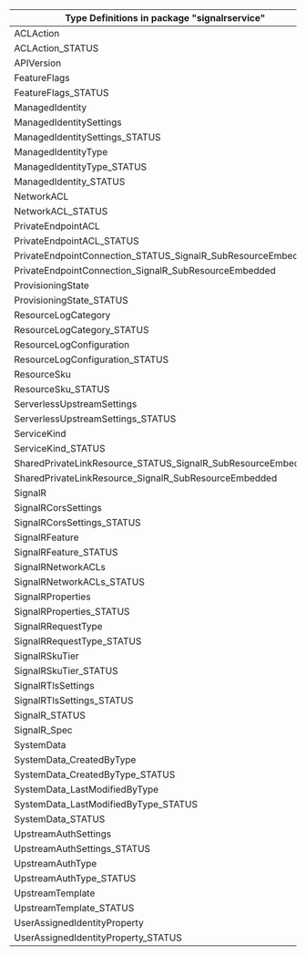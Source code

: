 | Type Definitions in package "signalrservice"                 | v1alpha1api20211001 | v1beta20211001 |
|--------------------------------------------------------------|---------------------|----------------|
| ACLAction                                                    | v1alpha1api20211001 | v1beta20211001 |
| ACLAction_STATUS                                             | v1alpha1api20211001 | v1beta20211001 |
| APIVersion                                                   | v1alpha1api20211001 | v1beta20211001 |
| FeatureFlags                                                 | v1alpha1api20211001 | v1beta20211001 |
| FeatureFlags_STATUS                                          | v1alpha1api20211001 | v1beta20211001 |
| ManagedIdentity                                              | v1alpha1api20211001 | v1beta20211001 |
| ManagedIdentitySettings                                      | v1alpha1api20211001 | v1beta20211001 |
| ManagedIdentitySettings_STATUS                               | v1alpha1api20211001 | v1beta20211001 |
| ManagedIdentityType                                          | v1alpha1api20211001 | v1beta20211001 |
| ManagedIdentityType_STATUS                                   | v1alpha1api20211001 | v1beta20211001 |
| ManagedIdentity_STATUS                                       | v1alpha1api20211001 | v1beta20211001 |
| NetworkACL                                                   | v1alpha1api20211001 | v1beta20211001 |
| NetworkACL_STATUS                                            | v1alpha1api20211001 | v1beta20211001 |
| PrivateEndpointACL                                           | v1alpha1api20211001 | v1beta20211001 |
| PrivateEndpointACL_STATUS                                    | v1alpha1api20211001 | v1beta20211001 |
| PrivateEndpointConnection_STATUS_SignalR_SubResourceEmbedded | v1alpha1api20211001 | v1beta20211001 |
| PrivateEndpointConnection_SignalR_SubResourceEmbedded        | v1alpha1api20211001 | v1beta20211001 |
| ProvisioningState                                            | v1alpha1api20211001 | v1beta20211001 |
| ProvisioningState_STATUS                                     | v1alpha1api20211001 | v1beta20211001 |
| ResourceLogCategory                                          | v1alpha1api20211001 | v1beta20211001 |
| ResourceLogCategory_STATUS                                   | v1alpha1api20211001 | v1beta20211001 |
| ResourceLogConfiguration                                     | v1alpha1api20211001 | v1beta20211001 |
| ResourceLogConfiguration_STATUS                              | v1alpha1api20211001 | v1beta20211001 |
| ResourceSku                                                  | v1alpha1api20211001 | v1beta20211001 |
| ResourceSku_STATUS                                           | v1alpha1api20211001 | v1beta20211001 |
| ServerlessUpstreamSettings                                   | v1alpha1api20211001 | v1beta20211001 |
| ServerlessUpstreamSettings_STATUS                            | v1alpha1api20211001 | v1beta20211001 |
| ServiceKind                                                  | v1alpha1api20211001 | v1beta20211001 |
| ServiceKind_STATUS                                           | v1alpha1api20211001 | v1beta20211001 |
| SharedPrivateLinkResource_STATUS_SignalR_SubResourceEmbedded | v1alpha1api20211001 | v1beta20211001 |
| SharedPrivateLinkResource_SignalR_SubResourceEmbedded        | v1alpha1api20211001 | v1beta20211001 |
| SignalR                                                      | v1alpha1api20211001 | v1beta20211001 |
| SignalRCorsSettings                                          | v1alpha1api20211001 | v1beta20211001 |
| SignalRCorsSettings_STATUS                                   | v1alpha1api20211001 | v1beta20211001 |
| SignalRFeature                                               | v1alpha1api20211001 | v1beta20211001 |
| SignalRFeature_STATUS                                        | v1alpha1api20211001 | v1beta20211001 |
| SignalRNetworkACLs                                           | v1alpha1api20211001 | v1beta20211001 |
| SignalRNetworkACLs_STATUS                                    | v1alpha1api20211001 | v1beta20211001 |
| SignalRProperties                                            | v1alpha1api20211001 | v1beta20211001 |
| SignalRProperties_STATUS                                     | v1alpha1api20211001 | v1beta20211001 |
| SignalRRequestType                                           | v1alpha1api20211001 | v1beta20211001 |
| SignalRRequestType_STATUS                                    | v1alpha1api20211001 | v1beta20211001 |
| SignalRSkuTier                                               | v1alpha1api20211001 | v1beta20211001 |
| SignalRSkuTier_STATUS                                        | v1alpha1api20211001 | v1beta20211001 |
| SignalRTlsSettings                                           | v1alpha1api20211001 | v1beta20211001 |
| SignalRTlsSettings_STATUS                                    | v1alpha1api20211001 | v1beta20211001 |
| SignalR_STATUS                                               | v1alpha1api20211001 | v1beta20211001 |
| SignalR_Spec                                                 | v1alpha1api20211001 | v1beta20211001 |
| SystemData                                                   | v1alpha1api20211001 | v1beta20211001 |
| SystemData_CreatedByType                                     | v1alpha1api20211001 | v1beta20211001 |
| SystemData_CreatedByType_STATUS                              | v1alpha1api20211001 | v1beta20211001 |
| SystemData_LastModifiedByType                                | v1alpha1api20211001 | v1beta20211001 |
| SystemData_LastModifiedByType_STATUS                         | v1alpha1api20211001 | v1beta20211001 |
| SystemData_STATUS                                            | v1alpha1api20211001 | v1beta20211001 |
| UpstreamAuthSettings                                         | v1alpha1api20211001 | v1beta20211001 |
| UpstreamAuthSettings_STATUS                                  | v1alpha1api20211001 | v1beta20211001 |
| UpstreamAuthType                                             | v1alpha1api20211001 | v1beta20211001 |
| UpstreamAuthType_STATUS                                      | v1alpha1api20211001 | v1beta20211001 |
| UpstreamTemplate                                             | v1alpha1api20211001 | v1beta20211001 |
| UpstreamTemplate_STATUS                                      | v1alpha1api20211001 | v1beta20211001 |
| UserAssignedIdentityProperty                                 | v1alpha1api20211001 | v1beta20211001 |
| UserAssignedIdentityProperty_STATUS                          | v1alpha1api20211001 | v1beta20211001 |
